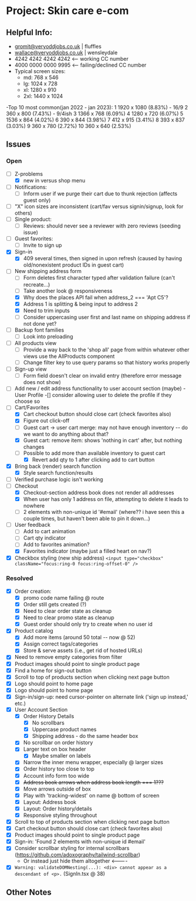 # Project: Skin care e-com

## Helpful Info:

- gromit@veryoddjobs.co.uk | fluffles
- wallace@veryoddjobs.co.uk | wensleydale
- 4242 4242 4242 4242 <-- working CC number
- 4000 0000 0000 9995 <-- failing/declined CC number
- Typical screen sizes:
  - md: 768 x 546
  - lg: 1024 x 728
  - xl: 1280 x 910
  - 2xl: 1440 x 1024

-Top 10 most common(jan 2022 - jan 2023):
1 1920 x 1080 (8.83%) - 16/9
2 360 x 800 (7.43%) - 9/4ish
3 1366 x 768 (6.09%)
4 1280 x 720 (6.07%)
5 1536 x 864 (4.02%)
6 390 x 844 (3.98%)
7 412 x 915 (3.41%)
8 393 x 837 (3.03%)
9 360 x 780 (2.72%)
10 360 x 640 (2.53%)

## Issues

### Open

- [ ] Z-problems
  - [x] new in versus shop menu
- [ ] Notifications:
  - [ ] Inform user if we purge their cart due to thunk rejection (affects guest only)
- [ ] "X" icon sizes are inconsistent (cart/fav versus signin/signup, look for others)
- [ ] Single product:
  - [ ] Reviews: should never see a reviewer with zero reviews (seeding issue)
- [ ] Guest favorites:
  - [ ] Invite to sign up
- [x] Sign-in
  - [x] 409 several times, then signed in upon refresh (caused by having old/nonexistent product IDs in guest cart)
- [ ] New shipping address form
  - [ ] Form deletes first character typed after validation failure (can't recreate...)
  - [ ] Take another look @ responsiveness
  - [x] Why does the places API fail when address_2 === 'Apt C5'?
  - [x] Address 1 is splitting & being input to address 2
  - [x] Need to trim inputs
  - [ ] Consider uppercasing user first and last name on shipping address if not done yet?
- [ ] Backup font families
  - [ ] Look into preloading
- [ ] All products view
  - [ ] Provide a way back to the 'shop all' page from within whatever other views use the AllProducts component
  - [ ] Change filter key to use query params so that history works properly
- [ ] Sign-up view
  - [ ] Form field doesn't clear on invalid entry (therefore error message does not show)
- [ ] Add new / edit address functionality to user account section (maybe)
      -User Profile
      -[] consider allowing user to delete the profile if they choose so
- [ ] Cart/Favorites
  - [x] Cart checkout button should close cart (check favorites also)
  - [x] Figure out click-off
  - [ ] Guest cart -> user cart merge: may not have enough inventory -- do we want to do anything about that?
  - [x] Guest cart: remove item: shows 'nothing in cart' after, but nothing changes
  - [ ] Possible to add more than available inventory to guest cart
    - [x] Revert add qty to 1 after clicking add to cart button
- [x] Bring back (render) search function
  - [x] Style search function/results
- [ ] Verified purchase logic isn't working
- [ ] Checkout
  - [x] Checkout-section address book does not render all addresses
  - [x] When user has only 1 address on file, attempting to delete it leads to nowhere
  - [ ] 2 elements with non-unique id '#email' (where?? i have seen this a couple times, but haven't been able to pin it down...)
- [ ] User feedback
  - [ ] Add to cart animation
  - [ ] Cart qty indicator
  - [ ] Add to favorites animation?
  - [x] Favorites indicator (maybe just a filled heart on nav?)
- [x] Checkbox styling (new ship address) `<input type="checkbox" className="focus:ring-0 focus:ring-offset-0" />`

### Resolved

- [x] Order creation:
  - [x] promo code name failing @ route
  - [x] Order still gets created (?)
  - [x] Need to clear order state as cleanup
  - [x] Need to clear promo state as cleanup
  - [x] Guest order should only try to create when no user id
- [x] Product catalog
  - [x] Add more items (around 50 total -- now @ 52)
  - [x] Assign correct tags/categories
  - [x] Store & serve assets (i.e., get rid of hosted URLs)
- [x] Need to remove empty categories from filter
- [x] Product images should point to single product page
- [x] Find a home for sign-out button
- [x] Scroll to top of products section when clicking next page button
- [x] Logo should point to home page
- [x] Logo should point to home page
- [x] Sign-in/sign-up: need cursor-pointer on alternate link ('sign up instead,' etc.)
- [x] User Account Section
  - [x] Order History Details
    - [x] No scrollbars
    - [x] Uppercase product names
    - [x] Shipping address - do the same header box
  - [x] No scrollbar on order history
  - [x] Larger text on box header
    - [x] Maybe smaller on labels
  - [x] Narrow the inner menu wrapper, especially @ larger sizes
  - [x] Order history too close to top
  - [x] Account info form too wide
  - [x] ~~Address book arrows when address book length === 1???~~
  - [x] Move arrows outside of box
  - [x] Play with 'tracking-widest' on name @ bottom of screen
  - [x] Layout: Address book
  - [x] Layout: Order history/details
  - [x] Responsive styling throughout
- [x] Scroll to top of products section when clicking next page button
- [x] Cart checkout button should close cart (check favorites also)
- [x] Product images should point to single product page
- [x] Sign-in: 'Found 2 elements with non-unique id #email'
- [x] Consider scrollbar styling for internal scrollbars (https://github.com/adoxography/tailwind-scrollbar)
  - Or instead just hide them altogether <----
- [x] `Warning: validateDOMNesting(...): <div> cannot appear as a descendant of <p>.` (SignIn.tsx @ 38)

## Other Notes
